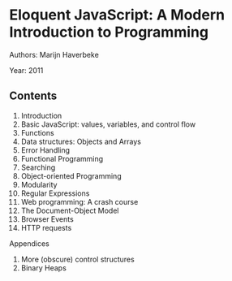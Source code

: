 # Eloquent JavaScript: A Modern Introduction to Programming

Authors: Marijn Haverbeke

Year: 2011

## Contents

1. Introduction
2. Basic JavaScript: values, variables, and control flow
3. Functions
4. Data structures: Objects and Arrays
5. Error Handling
6. Functional Programming
7. Searching
8. Object-oriented Programming
9. Modularity
10. Regular Expressions
11. Web programming: A crash course
12. The Document-Object Model
13. Browser Events
14. HTTP requests

Appendices

1. More \(obscure\) control structures
2. Binary Heaps

